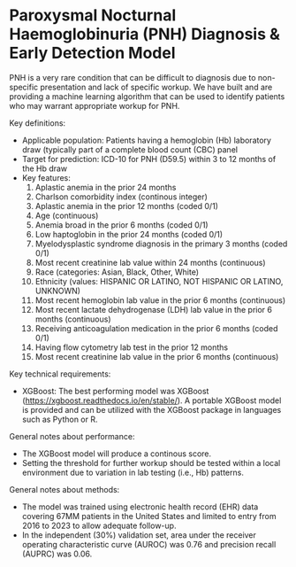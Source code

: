 # Paroxysmal Nocturnal Haemoglobinuria (PNH) Diagnosis & Early Detection Model

PNH is a very rare condition that can be difficult to diagnosis due to non-specific presentation and lack of specific workup.  We have built and are providing a machine learning algorithm that can be used to identify patients who may warrant appropriate workup for PNH.

Key definitions:
- Applicable population:  Patients having a hemoglobin (Hb) laboratory draw (typically part of a complete blood count (CBC) panel
- Target for prediction: ICD-10 for PNH (D59.5) within 3 to 12 months of the Hb draw
- Key features:
  <ol type="1">
     <li>Aplastic anemia in the prior 24 months</li>
     <li>Charlson comorbidity index (continous integer)</li>
     <li>Aplastic anemia in the prior 12 months (coded 0/1)</li>
     <li>Age (continuous)</li>
     <li>Anemia broad in the prior 6 months (coded 0/1)</li>
     <li>Low haptoglobin in the prior 24 months (coded 0/1)</li>
     <li>Myelodysplastic syndrome diagnosis in the primary 3 months (coded 0/1)</li>
     <li>Most recent creatinine lab value within 24 months (continuous)</li>
     <li>Race (categories: Asian, Black, Other, White)</li>
     <li>Ethnicity (values: HISPANIC OR LATINO, NOT HISPANIC OR LATINO, UNKNOWN)</li>
     <li>Most recent hemoglobin lab value in the prior 6 months (continuous)</li>
     <li>Most recent lactate dehydrogenase (LDH) lab value in the prior 6 months (continuous)</li>
     <li>Receiving anticoagulation medication in the prior 6 months (coded 0/1)</li>
     <li>Having flow cytometry lab test in the prior 12 months</li>
     <li>Most recent creatinine lab value in the prior 6 months (continuous)</li>
  </ol>

Key technical requirements:
- XGBoost:  The best performing model was XGBoost (https://xgboost.readthedocs.io/en/stable/).  A portable XGBoost model is provided and can be utilized with the XGBoost package in languages such as Python or R.

General notes about performance:
- The XGBoost model will produce a continous score.
- Setting the threshold for further workup should be tested within a local environment due to variation in lab testing (i.e., Hb) patterns.

General notes about methods:
- The model was trained using electronic health record (EHR) data covering 67MM patients in the United States and limited to entry from 2016 to 2023 to allow adequate follow-up.
- In the independent (30%) validation set, area under the receiver operating characteristic curve (AUROC) was 0.76 and precision recall (AUPRC) was 0.06.
